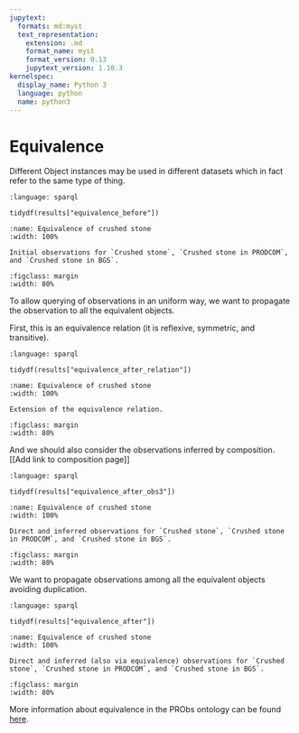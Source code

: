 ```yaml
---
jupytext:
  formats: md:myst
  text_representation:
    extension: .md
    format_name: myst
    format_version: 0.13
    jupytext_version: 1.10.3
kernelspec:
  display_name: Python 3
  language: python
  name: python3
---
```


# Equivalence

Different Object instances may be used in different datasets which in fact refer to the same type of thing.

```{literalinclude} queries/equivalence_before.rq
:language: sparql
```

```{code-cell} ipython3
tidydf(results["equivalence_before"])
```

```{figure} figures/EquivalenceBefore.svg
:name: Equivalence of crushed stone
:width: 100%

Initial observations for `Crushed stone`, `Crushed stone in PRODCOM`, and `Crushed stone in BGS`.
```

```{figure} figures/CE-Legend_vertical.svg
:figclass: margin
:width: 80%
```

To allow querying of observations in an uniform way, we want to propagate the observation to all the equivalent objects.

First, this is an equivalence relation (it is reflexive, symmetric, and transitive).

```{literalinclude} queries/equivalence_after_relation.rq
:language: sparql
```

```{code-cell} ipython3
tidydf(results["equivalence_after_relation"])
```

```{figure} figures/EquivalenceAfter_relation.svg
:name: Equivalence of crushed stone
:width: 100%

Extension of the equivalence relation.
```

```{figure} figures/CE-Legend_vertical.svg
:figclass: margin
:width: 80%
```

And we should also consider the observations inferred by composition.
[[Add link to composition page]]

```{literalinclude} queries/equivalence_after_obs3.rq
:language: sparql
```

```{code-cell} ipython3
tidydf(results["equivalence_after_obs3"])
```

```{figure} figures/EquivalenceAfter_Obs_3.svg
:name: Equivalence of crushed stone
:width: 100%

Direct and inferred observations for `Crushed stone`, `Crushed stone in PRODCOM`, and `Crushed stone in BGS`.
```

```{figure} figures/CE-Legend_vertical.svg
:figclass: margin
:width: 80%
```

We want to propagate observations among all the equivalent objects avoiding duplication.

```{literalinclude} queries/equivalence_after.rq
:language: sparql
```

```{code-cell} ipython3
tidydf(results["equivalence_after"])
```

```{figure} figures/EquivalenceAfter.svg
:name: Equivalence of crushed stone
:width: 100%

Direct and inferred (also via equivalence) observations for `Crushed stone`, `Crushed stone in PRODCOM`, and `Crushed stone in BGS`.
```

```{figure} figures/CE-Legend_vertical.svg
:figclass: margin
:width: 80%
```

More information about equivalence in the PRObs ontology can be found [here](https://ukfires.github.io/probs-ontology).

